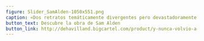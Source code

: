 ```yaml
---
figure: Slider_SamAlden-1050x551.png
caption: «Dos retratos temáticamente divergentes pero devastadoramente humanos» Publishers Weekly
button_text: Descubre la obra de Sam Alden
button_link: http://dehavilland.bigcartel.com/product/y-nunca-volvio-a-suceder-de-sam-alden
---
```

